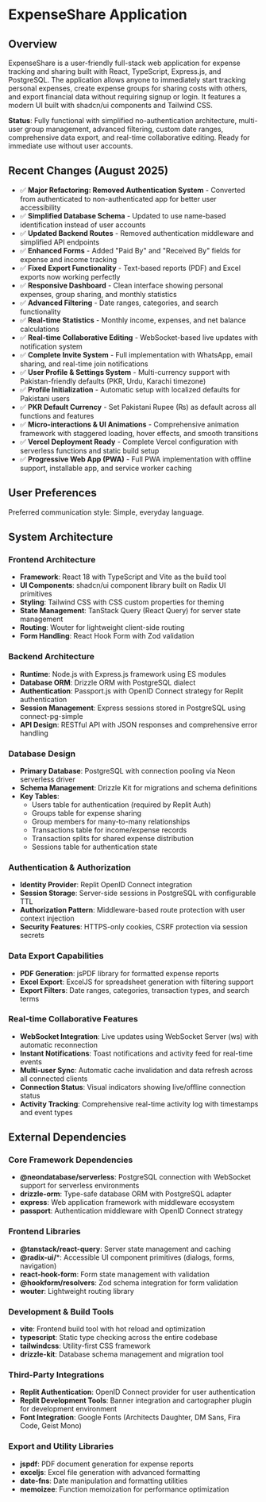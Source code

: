 # ExpenseShare Application

## Overview

ExpenseShare is a user-friendly full-stack web application for expense tracking and sharing built with React, TypeScript, Express.js, and PostgreSQL. The application allows anyone to immediately start tracking personal expenses, create expense groups for sharing costs with others, and export financial data without requiring signup or login. It features a modern UI built with shadcn/ui components and Tailwind CSS.

**Status**: Fully functional with simplified no-authentication architecture, multi-user group management, advanced filtering, custom date ranges, comprehensive data export, and real-time collaborative editing. Ready for immediate use without user accounts.

## Recent Changes (August 2025)

- ✅ **Major Refactoring: Removed Authentication System** - Converted from authenticated to non-authenticated app for better user accessibility
- ✅ **Simplified Database Schema** - Updated to use name-based identification instead of user accounts
- ✅ **Updated Backend Routes** - Removed authentication middleware and simplified API endpoints
- ✅ **Enhanced Forms** - Added "Paid By" and "Received By" fields for expense and income tracking
- ✅ **Fixed Export Functionality** - Text-based reports (PDF) and Excel exports now working perfectly
- ✅ **Responsive Dashboard** - Clean interface showing personal expenses, group sharing, and monthly statistics
- ✅ **Advanced Filtering** - Date ranges, categories, and search functionality
- ✅ **Real-time Statistics** - Monthly income, expenses, and net balance calculations
- ✅ **Real-time Collaborative Editing** - WebSocket-based live updates with notification system
- ✅ **Complete Invite System** - Full implementation with WhatsApp, email sharing, and real-time join notifications
- ✅ **User Profile & Settings System** - Multi-currency support with Pakistan-friendly defaults (PKR, Urdu, Karachi timezone)
- ✅ **Profile Initialization** - Automatic setup with localized defaults for Pakistani users
- ✅ **PKR Default Currency** - Set Pakistani Rupee (₨) as default across all functions and features
- ✅ **Micro-interactions & UI Animations** - Comprehensive animation framework with staggered loading, hover effects, and smooth transitions
- ✅ **Vercel Deployment Ready** - Complete Vercel configuration with serverless functions and static build setup
- ✅ **Progressive Web App (PWA)** - Full PWA implementation with offline support, installable app, and service worker caching

## User Preferences

Preferred communication style: Simple, everyday language.

## System Architecture

### Frontend Architecture
- **Framework**: React 18 with TypeScript and Vite as the build tool
- **UI Components**: shadcn/ui component library built on Radix UI primitives
- **Styling**: Tailwind CSS with CSS custom properties for theming
- **State Management**: TanStack Query (React Query) for server state management
- **Routing**: Wouter for lightweight client-side routing
- **Form Handling**: React Hook Form with Zod validation

### Backend Architecture
- **Runtime**: Node.js with Express.js framework using ES modules
- **Database ORM**: Drizzle ORM with PostgreSQL dialect
- **Authentication**: Passport.js with OpenID Connect strategy for Replit authentication
- **Session Management**: Express sessions stored in PostgreSQL using connect-pg-simple
- **API Design**: RESTful API with JSON responses and comprehensive error handling

### Database Design
- **Primary Database**: PostgreSQL with connection pooling via Neon serverless driver
- **Schema Management**: Drizzle Kit for migrations and schema definitions
- **Key Tables**:
  - Users table for authentication (required by Replit Auth)
  - Groups table for expense sharing
  - Group members for many-to-many relationships
  - Transactions table for income/expense records
  - Transaction splits for shared expense distribution
  - Sessions table for authentication state

### Authentication & Authorization
- **Identity Provider**: Replit OpenID Connect integration
- **Session Storage**: Server-side sessions in PostgreSQL with configurable TTL
- **Authorization Pattern**: Middleware-based route protection with user context injection
- **Security Features**: HTTPS-only cookies, CSRF protection via session secrets

### Data Export Capabilities
- **PDF Generation**: jsPDF library for formatted expense reports
- **Excel Export**: ExcelJS for spreadsheet generation with filtering support
- **Export Filters**: Date ranges, categories, transaction types, and search terms

### Real-time Collaborative Features
- **WebSocket Integration**: Live updates using WebSocket Server (ws) with automatic reconnection
- **Instant Notifications**: Toast notifications and activity feed for real-time events
- **Multi-user Sync**: Automatic cache invalidation and data refresh across all connected clients
- **Connection Status**: Visual indicators showing live/offline connection status
- **Activity Tracking**: Comprehensive real-time activity log with timestamps and event types

## External Dependencies

### Core Framework Dependencies
- **@neondatabase/serverless**: PostgreSQL connection with WebSocket support for serverless environments
- **drizzle-orm**: Type-safe database ORM with PostgreSQL adapter
- **express**: Web application framework with middleware ecosystem
- **passport**: Authentication middleware with OpenID Connect strategy

### Frontend Libraries
- **@tanstack/react-query**: Server state management and caching
- **@radix-ui/***: Accessible UI component primitives (dialogs, forms, navigation)
- **react-hook-form**: Form state management with validation
- **@hookform/resolvers**: Zod schema integration for form validation
- **wouter**: Lightweight routing library

### Development & Build Tools
- **vite**: Frontend build tool with hot reload and optimization
- **typescript**: Static type checking across the entire codebase
- **tailwindcss**: Utility-first CSS framework
- **drizzle-kit**: Database schema management and migration tool

### Third-Party Integrations
- **Replit Authentication**: OpenID Connect provider for user authentication
- **Replit Development Tools**: Banner integration and cartographer plugin for development environment
- **Font Integration**: Google Fonts (Architects Daughter, DM Sans, Fira Code, Geist Mono)

### Export and Utility Libraries
- **jspdf**: PDF document generation for expense reports
- **exceljs**: Excel file generation with advanced formatting
- **date-fns**: Date manipulation and formatting utilities
- **memoizee**: Function memoization for performance optimization